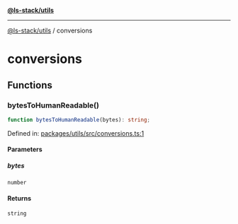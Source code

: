 [**@ls-stack/utils**](README.md)

---

[@ls-stack/utils](modules.md) / conversions

# conversions

## Functions

### bytesToHumanReadable()

```ts
function bytesToHumanReadable(bytes): string;
```

Defined in: [packages/utils/src/conversions.ts:1](https://github.com/lucasols/utils/blob/main/packages/utils/src/conversions.ts#L1)

#### Parameters

##### bytes

`number`

#### Returns

`string`
